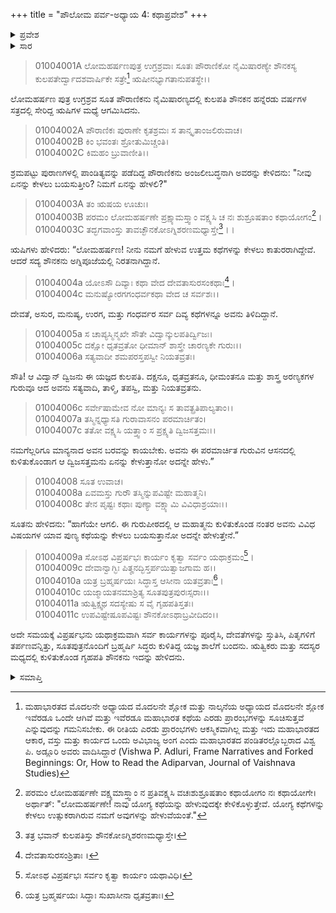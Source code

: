 +++
title = "ಪೌಲೋಮ ಪರ್ವ-ಅಧ್ಯಾಯ 4: ಕಥಾಪ್ರವೇಶ"
+++

<details><summary>ಪ್ರವೇಶ</summary>


।।   ಓಂ ಓಂ ನಮೋ ನಾರಾಯಣಾಯ।।   ಶ್ರೀ ವೇದವ್ಯಾಸಾಯ ನಮಃ ।।

ಶ್ರೀ ಕೃಷ್ಣದ್ವೈಪಾಯನ ವೇದವ್ಯಾಸ ವಿರಚಿತ

**ಶ್ರೀ ಮಹಾಭಾರತ**

**ಆದಿ ಪರ್ವ**

**ಪೌಲೋಮ ಪರ್ವ**

**ಅಧ್ಯಾಯ 4**

</details>


<details><summary>ಸಾರ</summary>

ನೈಮಿಷಾರಣ್ಯಕ್ಕೆ ಉಗ್ರಶ್ರವನ ಆಗಮನ, ಋಷಿಗಳು ಕಥೆಗಳನ್ನು ಪ್ರಾರಂಭಿಸುವ ಮೊದಲು ಶೌನಕನ ಬರವನ್ನು ಕಾಯಲು ಕೇಳಿಕೊಳ್ಳುವುದು (1-7). ಆಹ್ನೀಕಗಳನ್ನು ಮುಗಿಸಿ ಶೌನಕನು ಸಭೆಗೆ ಬರುವುದು (8-11).

</details>

> 01004001A ಲೋಮಹರ್ಷಣಪುತ್ರ ಉಗ್ರಶ್ರವಾಃ ಸೂತಃ ಪೌರಾಣಿಕೋ ನೈಮಿಷಾರಣ್ಯೇ ಶೌನಕಸ್ಯ ಕುಲಪತೇರ್ದ್ವಾದಶವಾರ್ಷಿಕೇ ಸತ್ರೇ[^1] ಋಷೀನಭ್ಯಾಗತಾನುಪತಸ್ಥೇ।।

ಲೋಮಹರ್ಷಣ ಪುತ್ರ ಉಗ್ರಶ್ರವ ಸೂತ ಪೌರಾಣಿಕನು ನೈಮಿಷಾರಣ್ಯದಲ್ಲಿ ಕುಲಪತಿ ಶೌನಕನ ಹನ್ನೆರಡು ವರ್ಷಗಳ ಸತ್ರದಲ್ಲಿ ಸೇರಿದ್ದ ಋಷಿಗಳ ಮಧ್ಯೆ ಆಗಮಿಸಿದನು.

> 01004002A ಪೌರಾಣಿಕಃ ಪುರಾಣೇ ಕೃತಶ್ರಮಃ ಸ ತಾನ್ಕೃತಾಂಜಲಿರುವಾಚ।  
01004002B ಕಿಂ ಭವಂತಃ ಶ್ರೋತುಮಿಚ್ಚಂತಿ।   
01004002C ಕಿಮಹಂ ಬ್ರುವಾಣೀತಿ।।

ಶ್ರಮಪಟ್ಟು ಪುರಾಣಗಳಲ್ಲಿ ಪಾಂಡಿತ್ಯವನ್ನು ಪಡೆದಿದ್ದ ಪೌರಾಣಿಕನು ಅಂಜಲೀಬದ್ಧನಾಗಿ ಅವರನ್ನು ಕೇಳಿದನು: "ನೀವು ಏನನ್ನು ಕೇಳಲು ಬಯಸುತ್ತೀರಿ? ನಿಮಗೆ ಏನನ್ನು ಹೇಳಲಿ?"

> 01004003A ತಂ ಋಷಯ ಊಚುಃ।  
01004003B ಪರಮಂ ಲೋಮಹರ್ಷಣೇ ಪ್ರಕ್ಷ್ಯಾಮಸ್ತ್ವಾಂ ವಕ್ಷ್ಯಸಿ ಚ ನಃ ಶುಶ್ರೂಷತಾಂ ಕಥಾಯೋಗಂ[^2]।  
01004003C ತದ್ಭಗವಾಂಸ್ತು ತಾವಚ್ಛೌನಕೋಽಗ್ನಿಶರಣಮಧ್ಯಾಸ್ತೇ[^3]।।

ಋಷಿಗಳು ಹೇಳಿದರು: “ಲೋಮಹರ್ಷಣ! ನೀನು ನಮಗೆ ಹೇಳುವ ಉತ್ತಮ ಕಥೆಗಳನ್ನು ಕೇಳಲು ಕಾತುರರಾಗಿದ್ದೇವೆ.  ಆದರೆ ಸದ್ಯ ಶೌನಕನು ಅಗ್ನಿಪೂಜೆಯಲ್ಲಿ ನಿರತನಾಗಿದ್ದಾನೆ.

> 01004004a ಯೋಽಸೌ ದಿವ್ಯಾಃ ಕಥಾ ವೇದ ದೇವತಾಸುರಸಂಕಥಾಃ[^4]।   
01004004c ಮನುಷ್ಯೋರಗಗಂಧರ್ವಕಥಾ ವೇದ ಚ ಸರ್ವಶಃ।।

ದೇವತೆ, ಅಸುರ, ಮನುಷ್ಯ, ಉರಗ, ಮತ್ತು ಗಂಧರ್ವರ ಸರ್ವ ದಿವ್ಯ ಕಥೆಗಳನ್ನೂ ಅವನು ತಿಳಿದಿದ್ದಾನೆ.

> 01004005a ಸ ಚಾಪ್ಯಸ್ಮಿನ್ಮಖೇ ಸೌತೇ ವಿದ್ವಾನ್ಕುಲಪತಿರ್ದ್ವಿಜಃ।  
01004005c ದಕ್ಷೋ ಧೃತವ್ರತೋ ಧೀಮಾನ್ ಶಾಸ್ತ್ರೇ ಚಾರಣ್ಯಕೇ ಗುರುಃ।।  
01004006a ಸತ್ಯವಾದೀ ಶಮಪರಸ್ತಪಸ್ವೀ ನಿಯತವ್ರತಃ।

ಸೌತಿ! ಆ ವಿದ್ವಾನ್ ದ್ವಿಜನು ಈ ಯಜ್ಞದ ಕುಲಪತಿ. ದಕ್ಷನೂ, ಧೃತವ್ರತನೂ, ಧೀಮಂತನೂ ಮತ್ತು ಶಾಸ್ತ್ರ ಅರಣ್ಯಕಗಳ ಗುರುವೂ ಆದ ಅವನು ಸತ್ಯವಾದಿ, ತಾಳ್ಮಿ, ತಪಸ್ವಿ, ಮತ್ತು ನಿಯತವ್ರತನು.

> 01004006c ಸರ್ವೇಷಾಮೇವ ನೋ ಮಾನ್ಯಃ ಸ ತಾವತ್ಪ್ರತಿಪಾಲ್ಯತಾಂ।।  
01004007a ತಸ್ಮಿನ್ನಧ್ಯಾಸತಿ ಗುರಾವಾಸನಂ ಪರಮಾರ್ಚಿತಂ।   
01004007c ತತೋ ವಕ್ಷ್ಯಸಿ ಯತ್ತ್ವಾಂ ಸ ಪ್ರಕ್ಷ್ಯತಿ ದ್ವಿಜಸತ್ತಮಃ।।

ನಮಗೆಲ್ಲರಿಗೂ ಮಾನ್ಯನಾದ ಅವನ ಬರವನ್ನು ಕಾಯಬೇಕು. ಅವನು ಈ ಪರಮಾರ್ಚಿತ ಗುರುವಿನ ಆಸನದಲ್ಲಿ ಕುಳಿತುಕೊಂಡಾಗ ಆ ದ್ವಿಜಸತ್ತಮನು ಏನನ್ನು ಕೇಳುತ್ತಾನೋ ಅದನ್ನೇ ಹೇಳು.”

> 01004008 ಸೂತ ಉವಾಚ।  
01004008a ಏವಮಸ್ತು ಗುರೌ ತಸ್ಮಿನ್ನುಪವಿಷ್ಟೇ ಮಹಾತ್ಮನಿ।  
01004008c ತೇನ ಪೃಷ್ಟಃ ಕಥಾಃ ಪುಣ್ಯಾ ವಕ್ಷ್ಯಾಮಿ ವಿವಿಧಾಶ್ರಯಾಃ।।

ಸೂತನು ಹೇಳಿದನು: “ಹಾಗೆಯೇ ಆಗಲಿ. ಈ ಗುರುಪೀಠದಲ್ಲಿ ಆ ಮಹಾತ್ಮನು ಕುಳಿತುಕೊಂಡ ನಂತರ ಅವನು ವಿವಿಧ ವಿಷಯಗಳ ಯಾವ ಪುಣ್ಯ ಕಥೆಯನ್ನು ಕೇಳಲು ಬಯಸುತ್ತಾನೋ ಅದನ್ನೇ ಹೇಳುತ್ತೇನೆ.”

> 01004009a ಸೋಽಥ ವಿಪ್ರರ್ಷಭಃ ಕಾರ್ಯಂ ಕೃತ್ವಾ ಸರ್ವಂ ಯಥಾಕ್ರಮಂ[^5]।  
01004009c ದೇವಾನ್ವಾಗ್ಭಿಃ ಪಿತೄನದ್ಭಿಸ್ತರ್ಪಯಿತ್ವಾಜಗಾಮ ಹ।।  
01004010a ಯತ್ರ ಬ್ರಹ್ಮರ್ಷಯಃ ಸಿದ್ಧಾಸ್ತ ಆಸೀನಾ ಯತವ್ರತಾಃ[^6]।  
01004010c ಯಜ್ಮಾಯತನಮಾಶ್ರಿತ್ಯ ಸೂತಪುತ್ರಪುರಃಸ್ಸರಾಃ।।   
01004011a ಋತ್ವಿಕ್ಷ್ವಥ ಸದಸ್ಯೇಷು ಸ ವೈ ಗೃಹಪತಿಸ್ತತಃ।  
01004011c ಉಪವಿಷ್ಟೇಷೂಪವಿಷ್ಟಃ ಶೌನಕೋಽಥಾಬ್ರವೀದಿದಂ।।

ಅದೇ ಸಮಯಕ್ಕೆ ವಿಪ್ರರ್ಷಭನು ಯಥಾಕ್ರಮವಾಗಿ ಸರ್ವ ಕಾರ್ಯಗಳನ್ನು ಪೂರೈಸಿ, ದೇವತೆಗಳನ್ನು ಸ್ತುತಿಸಿ, ಪಿತೃಗಳಿಗೆ ತರ್ಪಣವನ್ನಿತ್ತು, ಸೂತಪುತ್ರನೊಂದಿಗೆ ಬ್ರಹ್ಮರ್ಷಿ ಸಿದ್ಧರು ಕುಳಿತಿದ್ದ ಯಜ್ಞ ಶಾಲೆಗೆ ಬಂದನು. ಋತ್ವಿಕರು ಮತ್ತು ಸದಸ್ಯರ ಮಧ್ಯದಲ್ಲಿ ಕುಳಿತುಕೊಂಡ ಗೃಹಪತಿ ಶೌನಕನು ಇದನ್ನು ಹೇಳಿದನು.

<details><summary>ಸಮಾಪ್ತಿ</summary>
ಇತಿ ಶ್ರೀ ಮಹಾಭಾರತೇ ಆದಿಪರ್ವಣಿ ಪೌಲೋಮಪರ್ವಣಿ ಕಥಾಪ್ರವೇಶೋ ನಾಮ ಚತುರ್ಥೋಽಧ್ಯಾಯಃ।।
ಇದು ಶ್ರೀ ಮಹಾಭಾರತದಲ್ಲಿ ಆದಿಪರ್ವದಲ್ಲಿ ಪೌಲೋಮಪರ್ವದಲ್ಲಿ ಕಥಾಪ್ರವೇಶ ಎನ್ನುವ ನಾಲ್ಕನೆಯ ಅಧ್ಯಾಯವು.
</details>

[^1]: ಮಹಾಭಾರತದ ಮೊದಲನೇ ಅಧ್ಯಾಯದ ಮೊದಲನೇ ಶ್ಲೋಕ ಮತ್ತು ನಾಲ್ಕನೆಯ ಅಧ್ಯಾಯದ ಮೊದಲನೇ ಶ್ಲೋಕ ಇವೆರಡೂ ಒಂದೇ ಆಗಿವೆ ಮತ್ತು ಇವೆರಡೂ ಮಹಾಭಾರತ ಕಥೆಯ ಎರಡು ಪ್ರಾರಂಭಗಳನ್ನು ಸೂಚಿಸುತ್ತವೆ ಎನ್ನುವುದನ್ನು ಗಮನಿಸಬೇಕು. ಈ ರೀತಿಯ ಎರಡು ಪ್ರಾರಂಭಗಳು ಆಕಸ್ಮಿಕವಾಗಿಲ್ಲ ಮತ್ತು ಇದು ಮಹಾಭಾರತದ ಆಕಾರ, ವಸ್ತು ಮತ್ತು ಕಾರ್ಯದ ಒಂದು ಅವಿಭಾಜ್ಯ ಅಂಗ ಎಂದು ಮಹಾಭಾರತದ ಪಂಡಿತರಲ್ಲೊಬ್ಬರಾದ ವಿಶ್ವ ಪಿ. ಅಡ್ಲೂರಿ ಅವರು ವಾದಿಸಿದ್ದಾರೆ (Vishwa P. Adluri, Frame Narratives and Forked Beginnings: Or, How to Read the Adiparvan, Journal of Vaishnava Studies)

[^2]: ಪರಮಂ ಲೋಮಹರ್ಷಣೇ ವಕ್ಷ್ಯಮಾಸ್ತ್ವಾಂ ನ ಪ್ರತಿವಕ್ಷ್ಯಸಿ ವಚಃಶುಶ್ರೂಷತಾಂ ಕಥಾಯೋಗಂ ನಃ ಕಥಾಯೋಗೇ। ಅರ್ಥಾತ್: "ಲೋಮಹರ್ಷಣೇ! ನಾವು ಯೋಗ್ಯ ಕಥೆಯನ್ನು ಹೇಳುವುದಕ್ಕೇ ಕೇಳಿಕೊಳ್ಳುತ್ತೇವೆ. ಯೋಗ್ಯ ಕಥೆಗಳನ್ನು ಕೇಳಲು ಉತ್ಸುಕರಾಗಿರುವ ನಮಗೆ ಅವುಗಳನ್ನು ಹೇಳುವೆಯಂತೆ."

[^3]: ತತ್ರ ಭವಾನ್ ಕುಲಪತಿಸ್ತು ಶೌನಕೋಽಗ್ನಿಶರಣಮಧ್ಯಾಸ್ತೇ।

[^4]: ದೇವತಾಸುರಸಂಶ್ರಿತಾಃ ।

[^5]: ಸೋಽಥ ವಿಪ್ರರ್ಷಭಃ ಸರ್ವಂ ಕೃತ್ವಾ ಕಾರ್ಯಂ ಯಥಾವಿಧಿ।

[^6]: ಯತ್ರ ಬ್ರಹ್ಮರ್ಷಯಃ ಸಿದ್ಧಾಃ ಸುಖಾಸೀನಾ ಧೃತವ್ರತಾಃ।
